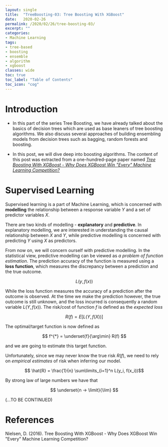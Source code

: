 ```yaml
---
layout: single
title:  "TreeBoosting-03: Tree Boosting With XGBoost"
date:   2020-02-26
permalink: /2020/02/26/tree-boosting-03/
excerpt: ""
categories: 
- Machine Learning
tags:
- tree-based
- boosting
- ensemble
- algorithm
- xgboost
classes: wide
toc: true
toc_label: "Table of Contents"
toc_icon: "cog"
---
```


# Introduction

- In this part of the series Tree Boosting, we have already talked about the basics of decision trees which are used as base leaners of tree boosting algorithms. We also discuss several approaches of building ensembling models from decision trees such as bagging, random forests and boosting.

- In this post, we will dive deep into boosting algorithms. The content of this post was extracted from a one-hundred-page paper named *[Tree Boosting With XGBoost - Why Does XGBoost Win "Every" Machine Learning Competition?](https://www.semanticscholar.org/paper/Tree-Boosting-With-XGBoost-Why-Does-XGBoost-Win-Nielsen/04e182aa6d36f643a1aea18f3b9384a74538e6a0)*

# Supervised Learning

Supervised learning is a part of Machine Learning, which is concerned with **modelling** the relationship between a response variable $Y$ and a set of predictor variables $X$.

There are two kinds of modelling - **explanatory** and **predictive**. In explanatory modelling, we are interested in understanding the causal relationship between $X$ and $Y$, while predictive modelling is concerned with predicting $Y$ using $X$ as predictors.

From now on, we will concern ourself with predictive modelling. In the statistical view, predictive modelling can be viewed as *a problem of function estimation*. The prediction accuracy of the function is measured using a **loss function**, which measures the discrepancy between a prediction and the true outcome.

$$L(y, f(x))$$

While the loss function measures the accuracy of a prediction after the outcome is observed. At the time we make the prediction however, the true outcome is still
unknown, and the loss incurred is consequently a random variable $L(Y, f(x))$. The risk/cost of function $f$ is defined as the *expected loss*

$$R(f) = E[L(Y, f(X))]$$

The optimal/target function is now defined as 

$$ f^{*} = \underset{f}{\arg\min} R(f) $$

and we are going to estimate this target function.

Unfortunately, since we may never know the true risk $R(f)$, we need to rely on *empirical estimates* of risk when inferring our model.

$$ \hat{R} = \frac{1}{n} \sum\limits_{i=1}^n L(y_i, f(x_i))$$

By strong law of large numbers we have that

$$ \underset{n -> \limit}{\lim} $$

(...TO BE CONTINUED)

# References

  Nielsen, D. (2016). Tree Boosting With XGBoost - Why Does XGBoost Win "Every" Machine Learning Competition?